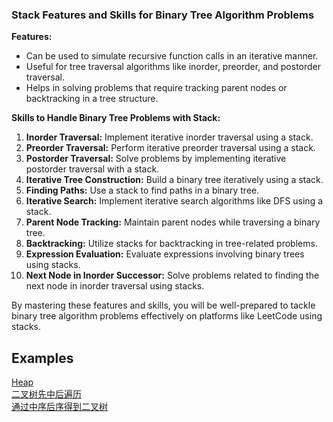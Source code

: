 ### Stack Features and Skills for Binary Tree Algorithm Problems

**Features:**
- Can be used to simulate recursive function calls in an iterative manner.
- Useful for tree traversal algorithms like inorder, preorder, and postorder traversal.
- Helps in solving problems that require tracking parent nodes or backtracking in a tree structure.

**Skills to Handle Binary Tree Problems with Stack:**
1. **Inorder Traversal:** Implement iterative inorder traversal using a stack.
2. **Preorder Traversal:** Perform iterative preorder traversal using a stack.
3. **Postorder Traversal:** Solve problems by implementing iterative postorder traversal with a stack.
4. **Iterative Tree Construction:** Build a binary tree iteratively using a stack.
5. **Finding Paths:** Use a stack to find paths in a binary tree.
6. **Iterative Search:** Implement iterative search algorithms like DFS using a stack.
7. **Parent Node Tracking:** Maintain parent nodes while traversing a binary tree.
8. **Backtracking:** Utilize stacks for backtracking in tree-related problems.
9. **Expression Evaluation:** Evaluate expressions involving binary trees using stacks.
10. **Next Node in Inorder Successor:** Solve problems related to finding the next node in inorder traversal using stacks.

By mastering these features and skills, you will be well-prepared to tackle binary tree algorithm problems effectively on platforms like LeetCode using stacks.

## Examples
[Heap](/algorithm/tree/Heap)\
[二叉树先中后遍历](/algorithm/tree/二叉树先中后遍历)\
[通过中序后序得到二叉树](/algorithm/tree/通过中序后序得到二叉树)
